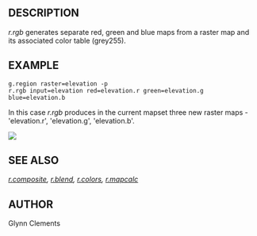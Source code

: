 ## DESCRIPTION

*r.rgb* generates separate red, green and blue maps from a raster map
and its associated color table (grey255).

## EXAMPLE

```shell
g.region raster=elevation -p
r.rgb input=elevation red=elevation.r green=elevation.g blue=elevation.b
```

In this case *r.rgb* produces in the current mapset three new raster
maps - 'elevation.r', 'elevation.g', 'elevation.b'.

![](r_rgb_elevation.png)

## SEE ALSO

*[r.composite](r.composite.md), [r.blend](r.blend.md),
[r.colors](r.colors.md), [r.mapcalc](r.mapcalc.md)*

## AUTHOR

Glynn Clements
